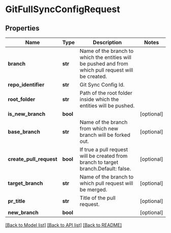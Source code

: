 # GitFullSyncConfigRequest

## Properties
Name | Type | Description | Notes
------------ | ------------- | ------------- | -------------
**branch** | **str** | Name of the branch to which the entities will be pushed and from which pull request will be created. | 
**repo_identifier** | **str** | Git Sync Config Id. | 
**root_folder** | **str** | Path of the root folder inside which the entities will be pushed. | 
**is_new_branch** | **bool** |  | [optional] 
**base_branch** | **str** | Name of the branch from which new branch will be forked out. | [optional] 
**create_pull_request** | **bool** | If true a pull request will be created from branch to target branch.Default: false. | [optional] 
**target_branch** | **str** | Name of the branch to which pull request will be merged. | [optional] 
**pr_title** | **str** | Title of the pull request. | [optional] 
**new_branch** | **bool** |  | [optional] 

[[Back to Model list]](../README.md#documentation-for-models) [[Back to API list]](../README.md#documentation-for-api-endpoints) [[Back to README]](../README.md)

